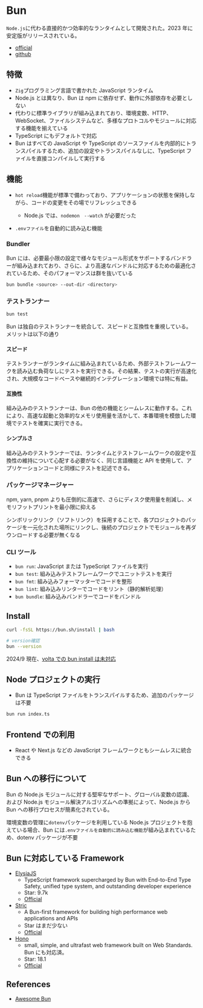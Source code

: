 # Bun

`Node.js`に代わる直接的かつ効率的なランタイムとして開発された。2023 年に安定版がリリースされている。

- [official](https://github.com/oven-sh)
- [github](https://github.com/oven-sh/bun)

## 特徴

- `Zig`プログラミング言語で書かれた JavaScript ランタイム
- Node.js とは異なり、Bun は npm に依存せず、動作に外部依存を必要としない
- 代わりに標準ライブラリが組み込まれており、環境変数、HTTP、WebSocket、ファイルシステムなど、多様なプロトコルやモジュールに対応する機能を揃えている
- TypeScript にもデフォルトで対応
- Bun はすべての JavaScript や TypeScript のソースファイルを内部的にトランスパイルするため、追加の設定やトランスパイルなしに、TypeScript ファイルを直接コンパイルして実行する

## 機能

- `hot reload`機能が標準で備わっており、アプリケーションの状態を保持しながら、コードの変更をその場でリフレッシュできる

  - Node.js では、`nodemon　--watch` が必要だった

- `.envファイル`を自動的に読み込む機能

### Bundler

Bun には、必要最小限の設定で様々なモジュール形式をサポートするバンドラーが組み込まれており、さらに、より高速なバンドルに対応するための最適化されているため、そのパフォーマンスは群を抜いている

```sh
bun bundle ͏<source> --out-dir <directory>
```

### テストランナー

```sh
bun test
```

Bun は独自のテストランナーを統合して、スピードと互換性を重視している。メリットは以下の通り

#### スピード

テストランナーがランタイムに組み込まれているため、外部テストフレームワークを読み込む負荷なしにテストを実行できる。その結果、テストの実行が高速化され、大規模なコードベースや継続的インテグレーション環境では特に有益。

#### 互換性

組み込みのテストランナーは、Bun の他の機能とシームレスに動作する。これにより、高速な起動と効率的なメモリ使用量を活かして、本番環境を模倣した環境でテストを確実に実行できる。

#### シンプルさ

組み込みのテストランナーでは、ランタイムとテストフレームワークの設定や互換性の維持について心配する必要がなく、同じ言語機能と API を使用して、アプリケーションコードと同様にテストを記述できる。

### パッケージマネージャー

npm, yarn, pnpm よりも圧倒的に高速で、さらにディスク使用量を削減し、メモリフットプリントを最小限に抑える

シンボリックリンク（ソフトリンク）を採用することで、各プロジェクトのパッケージを一元化された場所にリンクし、後続のプロジェクトでモジュールを再ダウンロードする必要が無くなる

### CLI ツール

- `bun run`: JavaScript または TypeScript ファイルを実行
- `bun test`: 組み込みテストフレームワークでユニットテストを実行
- `bun fmt`: 組み込みフォーマッターでコードを整形
- `bun lint`: 組み込みリンターでコードをリント（静的解析処理）
- `bun bundle`: 組み込みバンドラーでコードをバンドル

## Install

```sh
curl -fsSL https://bun.sh/install | bash

# version確認
bun --version
```

2024/9 現在、[volta での bun install は未対応](https://github.com/volta-cli/volta/issues/1465)

## Node プロジェクトの実行

- Bun は TypeScript ファイルをトランスパイルするため、追加のパッケージは不要

```sh
bun run index.ts
```

## Frontend での利用

- React や Next.js などの JavaScript フレームワークともシームレスに統合できる

## Bun への移行について

Bun の Node.js モジュールに対する堅牢なサポート、グローバル変数の認識、および Node.js モジュール解決アルゴリズムへの準拠によって、Node.js から Bun への移行プロセスが簡素化されている。

環境変数の管理に`dotenv`パッケージを利用している Node.js プロジェクトを抱えている場合、Bun には`.envファイルを自動的に読み込む機能`が組み込まれているため、dotenv パッケージが不要

## Bun に対応している Framework

- [ElysiaJS](https://github.com/elysiajs/elysia)
  - TypeScript framework supercharged by Bun with End-to-End Type Safety, unified type system, and outstanding developer experience
  - Star: 9.7k
  - [Official](https://elysiajs.com/)
- [Stric](https://github.com/bunsvr)
  - A Bun-first framework for building high performance web applications and APIs
  - Star はまだ少ない
  - [Official](https://stricjs.netlify.app/)
- [Hono](https://github.com/honojs/hono)
  - small, simple, and ultrafast web framework built on Web Standards. Bun にも対応済。
  - Star: 18.1
  - [Official](https://hono.dev/)

## References

- [Awesome Bun](https://github.com/oven-sh/awesome-bun)
